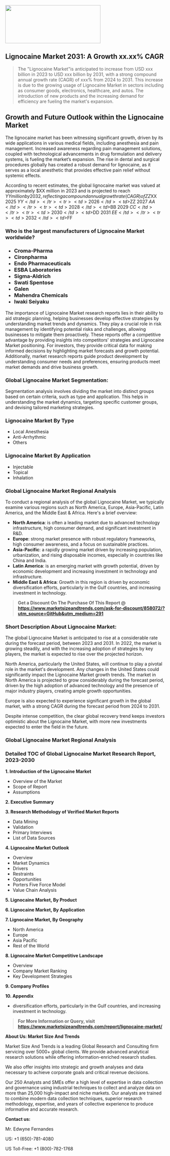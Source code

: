 <img src="https://100x100musica.es/wp-content/uploads/2024/12/Verified-Market-Reports-4-300x120.jpg" alt="" width="300" height="120" class="alignnone size-medium wp-image-100382" /><h2>Lignocaine Market 2031: A&nbsp;Growth&nbsp;xx.xx% CAGR</h2><blockquote id="" class="">The "Lignocaine Market"is anticipated to increase from USD xxx billion in 2023 to USD xxx billion by 2031, with a strong compound annual growth rate (CAGR) of xxx% from 2024 to 2031. This increase is due to the growing usage of Lignocaine Market in sectors including as consumer goods, electronics, healthcare, and autos. The introduction of new products and the increasing demand for efficiency are fueling the market's expansion.</blockquote><p><h2>Growth and Future Outlook within the Lignocaine Market</h2><p>The lignocaine market has been witnessing significant growth, driven by its wide applications in various medical fields, including anesthesia and pain management. Increased awareness regarding pain management solutions, coupled with technological advancements in drug formulation and delivery systems, is fueling the market’s expansion. The rise in dental and surgical procedures globally has created a robust demand for lignocaine, as it serves as a local anesthetic that provides effective pain relief without systemic effects.</p><p>According to recent estimates, the global lignocaine market was valued at approximately $XX million in 2023 and is projected to reach $YY million by 2032, reflecting a compound annual growth rate (CAGR) of ZZ% from 2024 to 2032. This growth can be attributed to the escalating number of outpatient procedures where lignocaine is often employed for local anesthesia, increasing its use among healthcare professionals.</p><p><strong><span style="color: #800000;">Download Full PDF Sample Copy of Lignocaine Market Report @</span>&nbsp;</strong><a href="https://www.marketsizeandtrends.com/download-sample/858072/?utm_source=Pulse-2&amp;utm_medium=291">https://www.marketsizeandtrends.com/download-sample/858072/?utm_source=Pulse-2&amp;utm_medium=291</a></p><p>The development of innovative drug formulations, such as long-acting local anesthetics and various delivery methods, is poised to further enhance the lignocaine market. The introduction of combination therapies that incorporate lignocaine with other anesthetic agents is also anticipated to bolster market growth. Furthermore, the rising geriatric population and the corresponding increase in the incidence of chronic pain conditions are expected to drive demand for lignocaine in managing these health issues.</p><p>Market analysts forecast steady growth in the lignocaine market due to the rise in surgical procedures, bolstered by advancements in minimally invasive techniques. The growing focus on improving patient outcomes and safety measures in hospitals and surgical centers is likely to contribute to an increased uptake of lignocaine as an anesthetic of choice. The expansion of the healthcare infrastructure and increasing investments in the pharmaceutical industry for developing advanced anesthetic drugs and formulations are also critical drivers propelling the market forward.</p><table> <tr> <th>Year</th> <th>Market Size (Million USD)</th> </tr> <tr> <td>2024</td> <td>$XX</td> </tr> <tr> <td>2025</td> <td>$YY</td> </tr> <tr> <td>2026</td> <td>$ZZ</td> </tr> <tr> <td>2027</td> <td>$AA</td> </tr> <tr> <td>2028</td> <td>$BB</td> </tr> <tr> <td>2029</td> <td>$CC</td> </tr> <tr> <td>2030</td> <td>$DD</td> </tr> <tr> <td>2031</td> <td>$EE</td> </tr> <tr> <td>2032</td> <td>$FF</td> </tr></table></p><h3 id="" class="">Who is the largest manufacturers of&nbsp;Lignocaine Market worldwide?</h3><h3 class=""><p><ul><li>Croma-Pharma </li><li> Cironpharma </li><li> Endo Pharmaceuticals </li><li> ESBA Laboratories </li><li> Sigma-Aldrich </li><li> Swati Spentose </li><li> Galen </li><li> Mahendra Chemicals </li><li> Iwaki Seiyaku</li></ul></p></h3><p id="ember58" class="ember-view reader-text-block__paragraph">The importance of&nbsp;Lignocaine Market research reports lies in their ability to aid strategic planning, helping businesses develop effective strategies by understanding market trends and dynamics. They play a crucial role in risk management by identifying potential risks and challenges, allowing businesses to mitigate them proactively. These reports offer a competitive advantage by providing insights into competitors' strategies and Lignocaine Market positioning. For investors, they provide critical data for making informed decisions by highlighting market forecasts and growth potential. Additionally, market research reports guide product development by understanding consumer needs and preferences, ensuring products meet market demands and drive business growth.</p><h3 id="" class="">Global&nbsp;Lignocaine Market Segmentation:</h3><p id="" class="">Segmentation analysis involves dividing the market into distinct groups based on certain criteria, such as type and application. This helps in understanding the market dynamics, targeting specific customer groups, and devising tailored marketing strategies.</p><h3 id="" class="">Lignocaine Market&nbsp;By Type</h3><p><p><ul><li>Local Anesthesia</li><li> Anti-Arrhythmic</li><li> Others</p></li></ul></p></p><h3 id="" class="">Lignocaine Market&nbsp;By Application</h3><p class=""><p><ul><li>Injectable</li><li> Topical</li><li> Inhalation</li></ul></p></p><h3 id="" class="">Global Lignocaine Market Regional Analysis</h3><p id="" class="">To conduct a regional analysis of the global Lignocaine Market, we typically examine various regions such as North America, Europe, Asia-Pacific, Latin America, and the Middle East &amp; Africa. Here's a brief overview:</p><ul><li><strong>North America</strong>: is often a leading market due to advanced technology infrastructure, high consumer demand, and significant investment in R&amp;D.</li><li><strong>Europe</strong>: strong market presence with robust regulatory frameworks, high consumer awareness, and a focus on sustainable practices.</li><li><strong>Asia-Pacific</strong>: a rapidly growing market driven by increasing population, urbanization, and rising disposable incomes, especially in countries like China and India.</li><li><strong>Latin America</strong>: is an emerging market with growth potential, driven by economic development and increasing investment in technology and infrastructure.</li><li><strong>Middle East &amp; Africa</strong>: Growth in this region is driven by economic diversification efforts, particularly in the Gulf countries, and increasing investment in technology.</li></ul><blockquote id="" class=""><strong>Get a Discount On The Purchase Of This Report @ <a href="https://www.marketsizeandtrends.com/download-sample/858072/?utm_source=GitHub&utm_medium=291" target="_blank">https://www.marketsizeandtrends.com/ask-for-discount/858072/?utm_source=GitHub&utm_medium=291</a></strong></blockquote><h3>Short Description About Lignocaine Market:</h3><p id="ember58" class="ember-view reader-text-block__paragraph">The global&nbsp;Lignocaine Market&nbsp;is anticipated to rise at a considerable rate during the forecast period, between 2023 and 2031. In 2022, the market is growing steadily, and with the increasing adoption of strategies by key players, the market is expected to rise over the projected horizon.</p><p id="ember59" class="ember-view reader-text-block__paragraph">North America, particularly the United States, will continue to play a pivotal role in the market's development. Any changes in the United States could significantly impact the&nbsp;Lignocaine Market&nbsp;growth trends. The market in North America is projected to grow considerably during the forecast period, driven by the high adoption of advanced technology and the presence of major industry players, creating ample growth opportunities.</p><p id="ember60" class="ember-view reader-text-block__paragraph">Europe is also expected to experience significant growth in the global market, with a strong CAGR during the forecast period from 2024 to 2031.</p><p id="ember61" class="ember-view reader-text-block__paragraph">Despite intense competition, the clear global recovery trend keeps investors optimistic about the&nbsp;Lignocaine Market, with more new investments expected to enter the field in the future.</p><h3 id="" class="">Global Lignocaine Market Regional Analysis</h3><h3 id="" class="">Detailed TOC of Global Lignocaine Market Research Report, 2023-2030</h3><p id="" class=""><strong>1. Introduction of the Lignocaine Market</strong></p><ul><li>Overview of the Market</li><li>Scope of Report</li><li>Assumptions</li></ul><p id="" class=""><strong>2. Executive Summary</strong></p><p id="" class=""><strong>3. Research Methodology of Verified Market Reports</strong></p><ul><li>Data Mining</li><li>Validation</li><li>Primary Interviews</li><li>List of Data Sources</li></ul><p id="" class=""><strong>4. Lignocaine Market Outlook</strong></p><ul><li>Overview</li><li>Market Dynamics</li><li>Drivers</li><li>Restraints</li><li>Opportunities</li><li>Porters Five Force Model</li><li>Value Chain Analysis</li></ul><p id="" class=""><strong>5. Lignocaine Market, By Product</strong></p><p id="" class=""><strong>6. Lignocaine Market, By Application</strong></p><p id="" class=""><strong>7. Lignocaine Market, By Geography</strong></p><ul><li>North America</li><li>Europe</li><li>Asia Pacific</li><li>Rest of the World</li></ul><p id="" class=""><strong>8. Lignocaine Market Competitive Landscape</strong></p><ul><li>Overview</li><li>Company Market Ranking</li><li>Key Development Strategies</li></ul><p id="" class=""><strong>9. Company Profiles</strong></p><p id="" class=""><strong>10. Appendix</strong></p><ul><li>diversification efforts, particularly in the Gulf countries, and increasing investment in technology.</li></ul><blockquote id="" class=""><strong>For More Information or Query, visit <strong><strong><a href="https://www.marketsizeandtrends.com/report/lignocaine-market/" target="_blank">https://www.marketsizeandtrends.com/report/lignocaine-market/</a></strong></strong></strong></blockquote><p id="" class=""><strong>About Us: Market Size And Trends</strong></p><p id="" class="">Market Size And Trends is a leading Global Research and Consulting firm servicing over 5000+ global clients. We provide advanced analytical research solutions while offering information-enriched research studies.</p><p id="" class="">We also offer insights into strategic and growth analyses and data necessary to achieve corporate goals and critical revenue decisions.</p><p id="" class="">Our 250 Analysts and SMEs offer a high level of expertise in data collection and governance using industrial techniques to collect and analyze data on more than 25,000 high-impact and niche markets. Our analysts are trained to combine modern data collection techniques, superior research methodology, expertise, and years of collective experience to produce informative and accurate research.</p><p id="" class=""><strong>Contact us:</strong></p><p id="" class="">Mr. Edwyne Fernandes</p><p id="" class="">US: +1 (650)-781-4080</p><p id="" class="">US Toll-Free: +1 (800)-782-1768</p>
